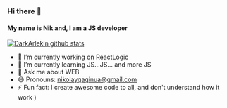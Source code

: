 ### Hi there 👋

#### My name is Nik and, I am a JS developer
[![DarkArlekin github stats](https://github-readme-stats.vercel.app/api?username=DarkArlekin&show_icons=true&theme=radical&layout=compact)](https://github.com/anuraghazra/github-readme-stats)

- 🔭 I’m currently working on ReactLogic
- 🌱 I’m currently learning JS...JS... and more JS
- 💬 Ask me about WEB
- 😄 Pronouns: nikolaygaginua@gmail.com
- ⚡ Fun fact: I create awesome code to all, and don't understand how it work )
